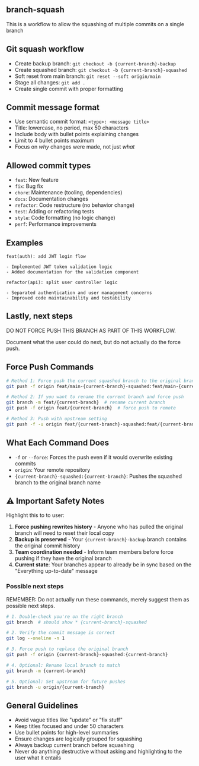 ## branch-squash

This is a workflow to allow the squashing of multiple commits on a single branch

## Git squash workflow
- Create backup branch: `git checkout -b {current-branch}-backup`
- Create squashed branch: `git checkout -b {current-branch}-squashed`
- Soft reset from main branch: `git reset --soft origin/main`
- Stage all changes: `git add .`
- Create single commit with proper formatting

## Commit message format
- Use semantic commit format: `<type>: <message title>`
- Title: lowercase, no period, max 50 characters
- Include body with bullet points explaining changes
- Limit to 4 bullet points maximum
- Focus on *why* changes were made, not just *what*

## Allowed commit types
- `feat`: New feature
- `fix`: Bug fix
- `chore`: Maintenance (tooling, dependencies)
- `docs`: Documentation changes
- `refactor`: Code restructure (no behavior change)
- `test`: Adding or refactoring tests
- `style`: Code formatting (no logic change)
- `perf`: Performance improvements

## Examples
```
feat(auth): add JWT login flow

- Implemented JWT token validation logic
- Added documentation for the validation component
```

```
refactor(api): split user controller logic

- Separated authentication and user management concerns
- Improved code maintainability and testability
```

## Lastly, next steps

DO NOT FORCE PUSH THIS BRANCH AS PART OF THIS WORKFLOW.

Document what the user could do next, but do not actually do the force push.

## Force Push Commands

```bash
# Method 1: Force push the current squashed branch to the original branch name
git push -f origin feat/main-{current-branch}-squashed:feat/main-{current-branch}

# Method 2: If you want to rename the current branch and force push
git branch -m feat/{current-branch}  # rename current branch
git push -f origin feat/{current-branch}  # force push to remote

# Method 3: Push with upstream setting
git push -f -u origin feat/{current-branch}-squashed:feat/{current-branch}
```

## What Each Command Does

- `-f` or `--force`: Forces the push even if it would overwrite existing commits
- `origin`: Your remote repository
- `{current-branch}-squashed:{current-branch}`: Pushes the squashed branch to the original branch name

## ⚠️ Important Safety Notes

Highlight this to to user:

1. __Force pushing rewrites history__ - Anyone who has pulled the original branch will need to reset their local copy
2. __Backup is preserved__ - Your `{current-branch}-backup` branch contains the original commit history
3. __Team coordination needed__ - Inform team members before force pushing if they have the original branch
4. __Current state__: Your branches appear to already be in sync based on the "Everything up-to-date" message

### Possible next steps

REMEMBER: Do not actually run these commands, merely suggest them as possible next steps.

```bash
# 1. Double-check you're on the right branch
git branch  # should show * {current-branch}-squashed

# 2. Verify the commit message is correct
git log --oneline -n 1

# 3. Force push to replace the original branch
git push -f origin {current-branch}-squashed:{current-branch}

# 4. Optional: Rename local branch to match
git branch -m {current-branch}

# 5. Optional: Set upstream for future pushes
git branch -u origin/{current-branch}
```


## General Guidelines
- Avoid vague titles like "update" or "fix stuff"
- Keep titles focused and under 50 characters
- Use bullet points for high-level summaries
- Ensure changes are logically grouped for squashing
- Always backup current branch before squashing
- Never do anything destructive without asking and highlighting to the user what it entails